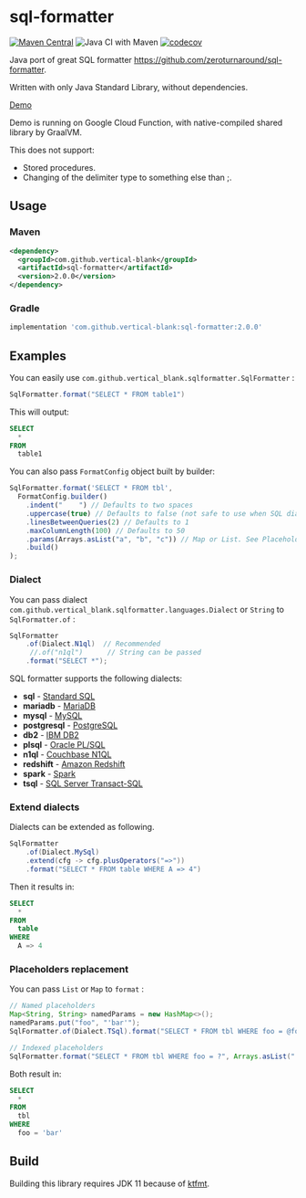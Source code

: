 # sql-formatter

[![Maven Central](https://img.shields.io/maven-central/v/com.github.vertical-blank/sql-formatter.svg?label=Maven%20Central)](https://search.maven.org/search?q=g:%22com.github.vertical-blank%22%20AND%20a:%22sql-formatter%22)
![Java CI with Maven](https://github.com/vertical-blank/sql-formatter/workflows/Java%20CI%20with%20Maven/badge.svg)
[![codecov](https://codecov.io/gh/vertical-blank/sql-formatter/branch/master/graph/badge.svg)](https://codecov.io/gh/vertical-blank/sql-formatter)

Java port of great SQL formatter <https://github.com/zeroturnaround/sql-formatter>.

Written with only Java Standard Library, without dependencies.

[Demo](http://www.vertical-blank.com/sql-formatter/)

Demo is running on Google Cloud Function, with native-compiled shared library by GraalVM.

This does not support:

- Stored procedures.
- Changing of the delimiter type to something else than ;.

## Usage

### Maven

```xml
<dependency>
  <groupId>com.github.vertical-blank</groupId>
  <artifactId>sql-formatter</artifactId>
  <version>2.0.0</version>
</dependency>
```

### Gradle

```gradle
implementation 'com.github.vertical-blank:sql-formatter:2.0.0'
```

## Examples

You can easily use `com.github.vertical_blank.sqlformatter.SqlFormatter` :

```java
SqlFormatter.format("SELECT * FROM table1")
```

This will output:

```sql
SELECT
  *
FROM
  table1
```

You can also pass `FormatConfig` object built by builder:

```js
SqlFormatter.format('SELECT * FROM tbl',
  FormatConfig.builder()
    .indent("    ") // Defaults to two spaces
    .uppercase(true) // Defaults to false (not safe to use when SQL dialect has case-sensitive identifiers)
    .linesBetweenQueries(2) // Defaults to 1
    .maxColumnLength(100) // Defaults to 50
    .params(Arrays.asList("a", "b", "c")) // Map or List. See Placeholders replacement.
    .build()
);
```

### Dialect

You can pass dialect `com.github.vertical_blank.sqlformatter.languages.Dialect` or `String` to `SqlFormatter.of` :

```java
SqlFormatter
    .of(Dialect.N1ql)  // Recommended
     //.of("n1ql")      // String can be passed
    .format("SELECT *");
```

SQL formatter supports the following dialects:

- **sql** - [Standard SQL][]
- **mariadb** - [MariaDB][]
- **mysql** - [MySQL][]
- **postgresql** - [PostgreSQL][]
- **db2** - [IBM DB2][]
- **plsql** - [Oracle PL/SQL][]
- **n1ql** - [Couchbase N1QL][]
- **redshift** - [Amazon Redshift][]
- **spark** - [Spark][]
- **tsql** - [SQL Server Transact-SQL][tsql]

### Extend dialects

Dialects can be extended as following.

```java
SqlFormatter
    .of(Dialect.MySql)
    .extend(cfg -> cfg.plusOperators("=>"))
    .format("SELECT * FROM table WHERE A => 4")
```

Then it results in:

```sql
SELECT
  *
FROM
  table
WHERE
  A => 4
```

### Placeholders replacement

You can pass `List` or `Map` to `format` :

```java
// Named placeholders
Map<String, String> namedParams = new HashMap<>();
namedParams.put("foo", "'bar'");
SqlFormatter.of(Dialect.TSql).format("SELECT * FROM tbl WHERE foo = @foo", namedParams);

// Indexed placeholders
SqlFormatter.format("SELECT * FROM tbl WHERE foo = ?", Arrays.asList("'bar'"));
```

Both result in:

```sql
SELECT
  *
FROM
  tbl
WHERE
  foo = 'bar'
```

## Build

Building this library requires JDK 11 because of [ktfmt](https://github.com/facebookincubator/ktfmt).


[standard sql]: https://en.wikipedia.org/wiki/SQL:2011
[couchbase n1ql]: http://www.couchbase.com/n1ql
[ibm db2]: https://www.ibm.com/analytics/us/en/technology/db2/
[oracle pl/sql]: http://www.oracle.com/technetwork/database/features/plsql/index.html
[amazon redshift]: https://docs.aws.amazon.com/redshift/latest/dg/cm_chap_SQLCommandRef.html
[spark]: https://spark.apache.org/docs/latest/api/sql/index.html
[postgresql]: https://www.postgresql.org/
[mariadb]: https://mariadb.com/
[mysql]: https://www.mysql.com/
[tsql]: https://docs.microsoft.com/en-us/sql/sql-server/